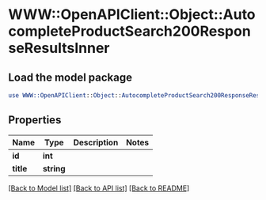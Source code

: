 # WWW::OpenAPIClient::Object::AutocompleteProductSearch200ResponseResultsInner

## Load the model package
```perl
use WWW::OpenAPIClient::Object::AutocompleteProductSearch200ResponseResultsInner;
```

## Properties
Name | Type | Description | Notes
------------ | ------------- | ------------- | -------------
**id** | **int** |  | 
**title** | **string** |  | 

[[Back to Model list]](../README.md#documentation-for-models) [[Back to API list]](../README.md#documentation-for-api-endpoints) [[Back to README]](../README.md)


